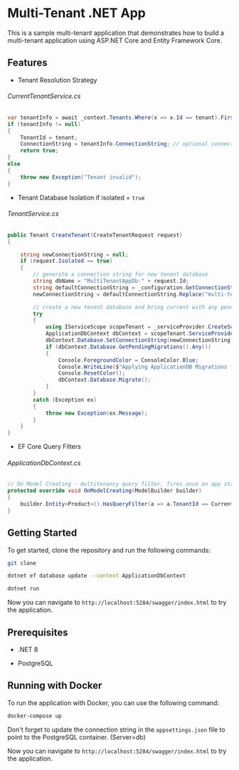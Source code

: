 # Multi-Tenant .NET App

This is a sample multi-tenant application that demonstrates how to build a multi-tenant application using ASP.NET Core and Entity Framework Core.

## Features

- Tenant Resolution Strategy

###### CurrentTenantService.cs
```cs
var tenantInfo = await _context.Tenants.Where(x => x.Id == tenant).FirstOrDefaultAsync(); // check if tenant exists
if (tenantInfo != null)
{
    TenantId = tenant;
    ConnectionString = tenantInfo.ConnectionString; // optional connection string per tenant (can be null to use default database)
    return true;
}
else
{
    throw new Exception("Tenant invalid"); 
}
```

- Tenant Database Isolation if isolated = `true`

###### TenantService.cs
```cs
public Tenant CreateTenant(CreateTenantRequest request)
{

    string newConnectionString = null;
    if (request.Isolated == true)
    {
        // generate a connection string for new tenant database
        string dbName = "MultiTenantAppDb-" + request.Id;
        string defaultConnectionString = _configuration.GetConnectionString("DefaultConnection");
        newConnectionString = defaultConnectionString.Replace("multi-tenant", dbName);

        // create a new tenant database and bring current with any pending migrations from ApplicationDbContext
        try
        {
            using IServiceScope scopeTenant = _serviceProvider.CreateScope();
            ApplicationDbContext dbContext = scopeTenant.ServiceProvider.GetRequiredService<ApplicationDbContext>();
            dbContext.Database.SetConnectionString(newConnectionString);
            if (dbContext.Database.GetPendingMigrations().Any())
            {
                Console.ForegroundColor = ConsoleColor.Blue;
                Console.WriteLine($"Applying ApplicationDB Migrations for New '{request.Id}' tenant.");
                Console.ResetColor();
                dbContext.Database.Migrate();
            }
        }
        catch (Exception ex)
        {
            throw new Exception(ex.Message);
        }
    }
}
```

- EF Core Query Filters

###### ApplicationDbContext.cs
```cs
// On Model Creating - multitenancy query filter, fires once on app start
protected override void OnModelCreating(ModelBuilder builder)
{
    builder.Entity<Product>().HasQueryFilter(a => a.TenantId == CurrentTenantId);
}
```

## Getting Started

To get started, clone the repository and run the following commands:

```bash
git clone
```

```bash
dotnet ef database update --context ApplicationDbContext
```

```bash
dotnet run
```

Now you can navigate to `http://localhost:5284/swagger/index.html` to try the application.

## Prerequisites

- .NET 8

- PostgreSQL

## Running with Docker

To run the application with Docker, you can use the following command:

```bash
docker-compose up
```

Don't forget to update the connection string in the `appsettings.json` file to point to the PostgreSQL container. (Server=db)

Now you can navigate to `http://localhost:5284/swagger/index.html` to try the application.
